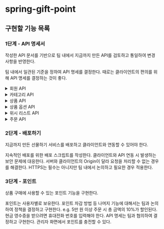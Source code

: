 # spring-gift-point

## 구현할 기능 목록

### 1단계 - API 명세서
작성한 API 문서를 기반으로 팀 내에서 지금까지 만든 API를 검토하고 통일하여 변경 사항을 반영한다.

팀 내에서 일관된 기준을 정하여 API 명세를 결정한다.
때로는 클라이언트의 편의를 위해 API 명세를 결정하는 것이 좋다.

<details>
<summary>회원 API</summary>

| URL                      | 메서드 | 기능      | 설명                             |
|--------------------------|--------|-----------|----------------------------------|
| /api/members/register    | POST   | 회원 가입 | 새 회원을 등록하고 토큰을 받는다. |
| /api/members/login       | POST   | 로그인    | 회원을 인증하고 토큰을 받는다.   |

</details>

<details>
<summary>카테고리 API</summary>

| URL                                  | 메서드 | 기능              | 설명                             |
|--------------------------------------|--------|-------------------|----------------------------------|
| /api/categories                      | POST   | 카테고리 생성     | 새 카테고리를 등록한다.          |
| /api/categories/{categoryId}         | PUT    | 카테고리 수정     | 기존 카테고리를 수정한다.        |
| /api/categories                      | GET    | 카테고리 목록 조회 | 모든 카테고리의 목록을 조회한다. |

</details>

<details>
<summary>상품 API</summary>

| URL                                                        | 메서드 | 기능                       | 설명                                  |
|------------------------------------------------------------|--------|----------------------------|---------------------------------------|
| /api/products                                              | POST   | 상품 생성                  | 새 상품을 등록한다.                   |
| /api/products/{productId}                                  | GET    | 상품 조회                  | 특정 상품의 정보를 조회한다.          |
| /api/products/{productId}                                  | PUT    | 상품 수정                  | 기존 상품의 정보를 수정한다.          |
| /api/products/{productId}                                  | DELETE | 상품 삭제                  | 특정 상품을 삭제한다.                 |
| /api/products?page=0&size=10&sort=name,asc&categoryId=1    | GET    | 상품 목록 조회 (페이지네이션 적용) | 모든 상품의 목록을 페이지 단위로 조회한다. |

</details>

<details>
<summary>상품 옵션 API</summary>

| URL                                                           | 메서드 | 기능                 | 설명                              |
|---------------------------------------------------------------|--------|----------------------|-----------------------------------|
| /api/products/{productId}/options                             | POST   | 상품 옵션 추가       | 상품에 옵션을 추가한다.           |
| /api/products/{productId}/options/{optionId}                  | PUT    | 상품 옵션 수정       | 기존 상품 옵션의 정보를 수정한다. |
| /api/products/{productId}/options/{optionId}                  | DELETE | 상품 옵션 삭제       | 기존 상품 옵션을 삭제한다.        |
| /api/products/{productId}/options                             | GET    | 상품 옵션 목록 조회  | 특정 상품에 대한 모든 옵션을 조회한다. |

</details>

<details>
<summary>위시 리스트 API</summary>

| URL                                                        | 메서드 | 기능                           | 설명                                              |
|------------------------------------------------------------|--------|--------------------------------|---------------------------------------------------|
| /api/wishes                                                | POST   | 위시 리스트 상품 추가          | 회원의 위시 리스트에 상품을 추가한다.              |
| /api/wishes/{wishId}                                       | DELETE | 위시 리스트 상품 삭제          | 회원의 위시 리스트에서 상품을 삭제한다.            |
| /api/wishes?page=0&size=10&sort=createdDate,desc           | GET    | 위시 리스트 상품 조회 (페이지네이션 적용) | 회원의 위시 리스트에 있는 상품을 페이지 단위로 조회한다. |

</details>

<details>
<summary>주문 API</summary>

| URL                                                        | 메서드 | 기능                    | 설명                                             |
|------------------------------------------------------------|--------|-------------------------|--------------------------------------------------|
| /api/orders                                                | POST   | 주문하기                | 새 주문을 생성한다.                               |
| /api/orders?page=0&size=10&sort=orderDateTime,desc         | GET    | 주문 목록 조회 (페이지네이션 적용) | 주문 목록을 페이지 단위로 조회한다.               |

</details>

### 2단계 - 배포하기

지금까지 만든 선물하기 서비스를 배포하고 클라이언트와 연동할 수 있어야 한다.

지속적인 배포를 위한 배포 스크립트를 작성한다.
클라이언트와 API 연동 시 발생하는 보안 문제에 대응한다.
서버와 클라이언트의 Origin이 달라 요청을 처리할 수 없는 경우를 해결한다.
HTTPS는 필수는 아니지만 팀 내에서 논의하고 필요한 경우 적용한다.

### 3단계 - 포인트

상품 구매에 사용할 수 있는 포인트 기능을 구현한다.

포인트는 사용자별로 보유한다.
포인트 차감 방법 등 나머지 기능에 대해서는 팀과 논의하여 정책을 결정하고 구현한다.
e.g.
5만 원 이상 주문 시 총 금액의 10%가 할인된다.
현금 영수증을 받으려면 휴대전화 번호를 입력해야 한다.
API 명세는 팀과 협의하여 결정하고 구현한다.
관리자 화면에서 포인트를 충전할 수 있다.
